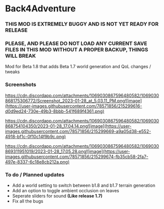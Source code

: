 # Back4Adventure

### THIS MOD IS EXTREMELY BUGGY AND IS NOT YET READY FOR RELEASE
### PLEASE, AND PLEASE **DO NOT LOAD ANY CURRENT SAVE FILES IN THIS MOD WITHOUT A PROPER BACKUP, THINGS WILL BREAK**

Mod for Beta 1.8 that adds Beta 1.7 world generation and QoL changes / tweaks

### Screenshots

https://cdn.discordapp.com/attachments/1069030867596480582/1069030868175306772/Screenshot_2023-01-28_at_5.03.11_PM.png![image](https://user-images.githubusercontent.com/78571856/215299616-d0d9ed24-730e-49b3-8bbb-541f689f4361.png)

https://cdn.discordapp.com/attachments/1069030867596480582/1069030868754104350/2023-01-28_17.04.14.png![image](https://user-images.githubusercontent.com/78571856/215299669-a9a05d38-e552-4918-bf1c-0f10c14f9b9c.png)

https://cdn.discordapp.com/attachments/1069030867596480582/1069030869311951019/2023-01-28_17.05.28.png![image](https://user-images.githubusercontent.com/78571856/215299674-fb35cb58-2fa7-497e-8337-6c18e8cb212a.png)

### To do / Planned updates
- Add a world setting to switch between b1.8 and b1.7 terrain generation
- Add an option to toggle ambient occlusion on leaves
- Seperate sliders for sound **(Like release 1.7)**
- Fix all the bugs
